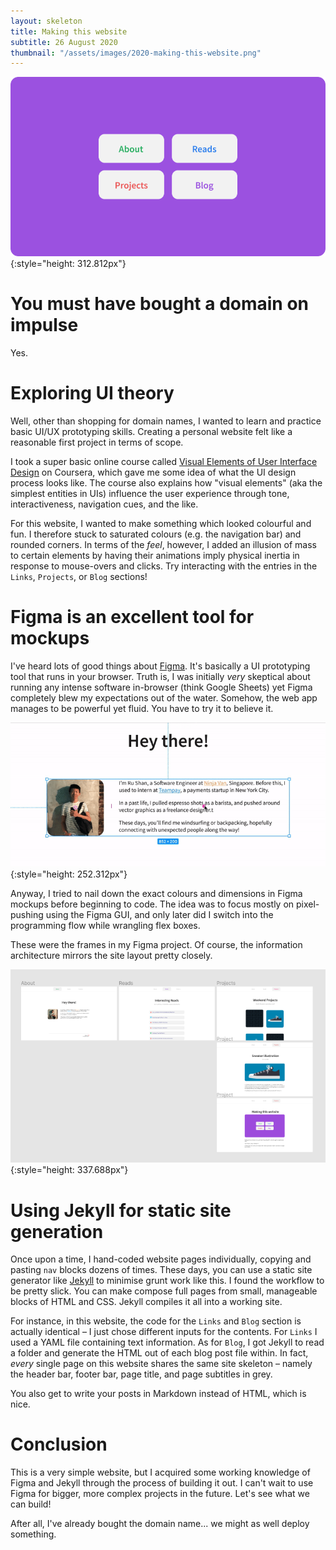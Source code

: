 ```yaml
---
layout: skeleton
title: Making this website
subtitle: 26 August 2020
thumbnail: "/assets/images/2020-making-this-website.png"
---
```


![Screenshot from the website design process](/assets/images/2020-making-this-website.png "Screenshot from the website design process"){:style="height: 312.812px"}

# You must have bought a domain on impulse

Yes.

# Exploring UI theory

Well, other than shopping for domain names, I wanted to learn and practice basic UI/UX prototyping skills. Creating a personal website felt like a reasonable first project in terms of scope.

I took a super basic online course called [Visual Elements of User Interface Design](https://www.coursera.org/learn/visual-elements-user-interface-design) on Coursera, which gave me some idea of what the UI design process looks like. The course also explains how "visual elements" (aka the simplest entities in UIs) influence the user experience through tone, interactiveness, navigation cues, and the like.

For this website, I wanted to make something which looked colourful and fun. I therefore stuck to saturated colours (e.g. the navigation bar) and rounded corners. In terms of the _feel_, however, I added an illusion of mass to certain elements by having their animations imply physical inertia in response to mouse-overs and clicks. Try interacting with the entries in the `Links`, `Projects`, or `Blog` sections!

# Figma is an excellent tool for mockups

I've heard lots of good things about [Figma](https://www.figma.com/). It's basically a UI prototyping tool that runs in your browser. Truth is, I was initially _very_ skeptical about running any intense software in-browser (think Google Sheets) yet Figma completely blew my expectations out of the water. Somehow, the web app manages to be powerful yet fluid. You have to try it to believe it.

![Screencast showing Figma in action](/assets/images/2020-figma.gif "Screencast showing Figma in action"){:style="height: 252.312px"}

Anyway, I tried to nail down the exact colours and dimensions in Figma mockups before beginning to code. The idea was to focus mostly on pixel-pushing using the Figma GUI, and only later did I switch into the programming flow while wrangling flex boxes.

These were the frames in my Figma project. Of course, the information architecture mirrors the site layout pretty closely.

![Screenshot of various Figma frames](/assets/images/2020-figma-frames.png "Screenshot of various Figma frames"){:style="height: 337.688px"}

# Using Jekyll for static site generation

Once upon a time, I hand-coded website pages individually, copying and pasting `nav` blocks dozens of times. These days, you can use a static site generator like [Jekyll](https://jekyllrb.com/) to minimise grunt work like this. I found the workflow to be pretty slick. You can make compose full pages from small, manageable blocks of HTML and CSS. Jekyll compiles it all into a working site.

For instance, in this website, the code for the `Links` and `Blog` section is actually identical – I just chose different inputs for the contents. For `Links` I used a YAML file containing text information. As for `Blog`, I got Jekyll to read a folder and generate the HTML out of each blog post file within. In fact, _every_ single page on this website shares the same site skeleton – namely the header bar, footer bar, page title, and page subtitles in grey.

You also get to write your posts in Markdown instead of HTML, which is nice.

# Conclusion

This is a very simple website, but I acquired some working knowledge of Figma and Jekyll through the process of building it out. I can't wait to use Figma for bigger, more complex projects in the future. Let's see what we can build!

After all, I've already bought the domain name... we might as well deploy something.
